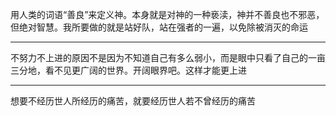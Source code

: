 用人类的词语“善良”来定义神。本身就是对神的一种亵渎，神并不善良也不邪恶，但绝对智慧。我所要做的就是站好队，站在强者的一遍，以免除被消灭的命运
___
不努力不上进的原因不是因为不知道自己有多么弱小，而是眼中只看了自己的一亩三分地，看不见更广阔的世界。开阔眼界吧。这样才能更上进
___
想要不经历世人所经历的痛苦，就要经历世人若不曾经历的痛苦